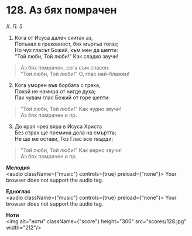 # 128. Аз бях помрачен

_Х. П. 5_

1. Кога от Исуса далеч скитах аз,  
Потънал в греховност, бях мъртъв тогаз;  
Но чух гласът Божий, към мен да шепти:  
"Той люби, Той люби!" Как сладко звучи!  

> Аз бях помрачен, сега съм спасен.  
> "Той люби, Той люби!" О, глас най-блажен!

2. Кога уморен във борбата с греха,  
Покой не намира от нигде духа;  
Пак чувам глас Божий от горе шепти:  

> "Той люби, Той люби!" Как чудно звучи!  
> Аз бях помрачен и пр.  

3. До края чрез вяра в Исуса Христа  
Без страх ще премина дола на смъртта;  
Не ще ме остави, Тоз Глас все твърди;  

> "Той люби, Той люби!" Как верно звучи!  
> Аз бях помрачен и пр.

**Мелодия**  
<audio className={"music"} controls={true} preload={"none"}>
    <source src="mp3/128.mp3" type="audio/mpeg"/>
    Your browser does not support the audio tag.
</audio>

**Едноглас**  
<audio className={"music"} controls={true} preload={"none"}>
    <source src="transp/128.mp3" type="audio/mpeg"/>
    Your browser does not support the audio tag.
</audio>

**Ноти**  
<img alt="ноти" className={"score"} height="300" src="scores/128.jpg" width="212"/>
